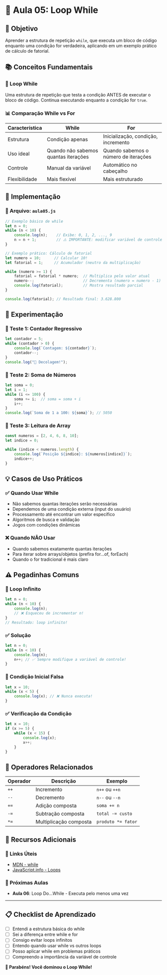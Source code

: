 # 🌟 Aula 05: Loop While

## 🎯 Objetivo
Aprender a estrutura de repetição `while`, que executa um bloco de código enquanto uma condição for verdadeira, aplicando em um exemplo prático de cálculo de fatorial.

## 📚 Conceitos Fundamentais

### 🔧 Loop While
Uma estrutura de repetição que testa a condição ANTES de executar o bloco de código. Continua executando enquanto a condição for `true`.

### 📊 Comparação While vs For
| Característica | While | For |
|----------------|-------|-----|
| Estrutura | Condição apenas | Inicialização, condição, incremento |
| Uso ideal | Quando não sabemos quantas iterações | Quando sabemos o número de iterações |
| Controle | Manual da variável | Automático no cabeçalho |
| Flexibilidade | Mais flexível | Mais estruturado |

## 🚀 Implementação

### 📝 Arquivo: `aula05.js`
```javascript
// Exemplo básico de while
let n = 0;
while (n < 10) {
    console.log(n);    // Exibe: 0, 1, 2, ..., 9
    n = n + 1;         // ⚠️ IMPORTANTE: modificar variável de controle
}

// Exemplo prático: Cálculo de fatorial
let numero = 10;      // Calcular 10!
let fatorial = 1;     // Acumulador (neutro da multiplicação)

while (numero >= 1) {
    fatorial = fatorial * numero;  // Multiplica pelo valor atual
    numero--;                      // Decrementa (numero = numero - 1)
    console.log(fatorial);         // Mostra resultado parcial
}

console.log(fatorial); // Resultado final: 3.628.800
```

## 🧪 Experimentação

### 🔬 Teste 1: Contador Regressivo
```javascript
let contador = 5;
while (contador > 0) {
    console.log(`Contagem: ${contador}`);
    contador--;
}
console.log("🚀 Decolagem!");
```

### 🔬 Teste 2: Soma de Números
```javascript
let soma = 0;
let i = 1;
while (i <= 100) {
    soma += i;  // soma = soma + i
    i++;
}
console.log(`Soma de 1 a 100: ${soma}`); // 5050
```

### 🔬 Teste 3: Leitura de Array
```javascript
const numeros = [2, 4, 6, 8, 10];
let indice = 0;

while (indice < numeros.length) {
    console.log(`Posição ${indice}: ${numeros[indice]}`);
    indice++;
}
```

## 💡 Casos de Uso Práticos

### ✅ Quando Usar While
- Não sabemos quantas iterações serão necessárias
- Dependemos de uma condição externa (input do usuário)
- Processamento até encontrar um valor específico
- Algoritmos de busca e validação
- Jogos com condições dinâmicas

### ❌ Quando NÃO Usar
- Quando sabemos exatamente quantas iterações
- Para iterar sobre arrays/objetos (prefira for...of, forEach)
- Quando o for tradicional é mais claro

## ⚠️ Pegadinhas Comuns

### 🐛 Loop Infinito
```javascript
let n = 0;
while (n < 10) {
    console.log(n);
    // ❌ Esqueceu de incrementar n!
}
// Resultado: loop infinito!
```

### ✅ Solução
```javascript
let n = 0;
while (n < 10) {
    console.log(n);
    n++; // ✅ Sempre modifique a variável de controle!
}
```

### 🐛 Condição Inicial Falsa
```javascript
let x = 10;
while (x < 5) {
    console.log(x); // ❌ Nunca executa!
}
```

### ✅ Verificação da Condição
```javascript
let x = 10;
if (x >= 5) {
    while (x < 15) {
        console.log(x);
        x++;
    }
}
```

## 🔧 Operadores Relacionados

| Operador | Descrição | Exemplo |
|----------|-----------|---------|
| `++` | Incremento | `n++` ou `++n` |
| `--` | Decremento | `n--` ou `--n` |
| `+=` | Adição composta | `soma += n` |
| `-=` | Subtração composta | `total -= custo` |
| `*=` | Multiplicação composta | `produto *= fator` |

## 📖 Recursos Adicionais

### 🔗 Links Úteis
- [MDN - while](https://developer.mozilla.org/pt-BR/docs/Web/JavaScript/Reference/Statements/while)
- [JavaScript.info - Loops](https://javascript.info/while-for)

### 🎯 Próximas Aulas
- **Aula 06**: Loop Do...While - Executa pelo menos uma vez

---

## 📋 Checklist de Aprendizado

- [ ] Entendi a estrutura básica do while
- [ ] Sei a diferença entre while e for
- [ ] Consigo evitar loops infinitos
- [ ] Entendo quando usar while vs outros loops
- [ ] Posso aplicar while em problemas práticos
- [ ] Compreendo a importância da variável de controle

**🎉 Parabéns! Você dominou o Loop While!**
